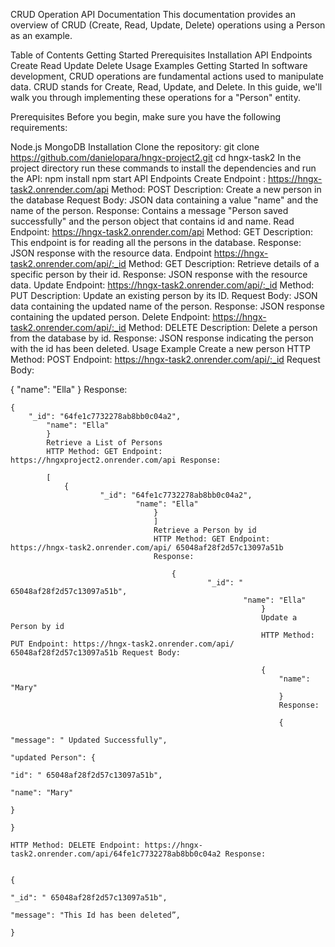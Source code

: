 CRUD Operation API Documentation
This documentation provides an overview of CRUD (Create, Read, Update, Delete) operations using a Person as an example.

Table of Contents
Getting Started
Prerequisites
Installation
API Endpoints
Create
Read
Update
Delete
Usage Examples
Getting  Started
In software development, CRUD operations are fundamental actions used to manipulate data. CRUD stands for Create, Read, Update, and Delete. In this guide, we'll walk you through implementing these operations for a "Person" entity.

Prerequisites
Before you begin, make sure you have the following requirements:

Node.js
MongoDB
Installation
Clone the repository:
git clone https://github.com/danielopara/hngx-project2.git
cd hngx-task2
In the project directory run these commands to install the dependencies and run the API:
npm install
npm start
API Endpoints
Create
Endpoint : https://hngx-task2.onrender.com/api
Method: POST
Description: Create a new person in the database
Request Body: JSON data containing a value "name" and the name of the person.
Response: Contains a message "Person saved successfully" and the person object that contains id and name.
Read
Endpoint: https://hngx-task2.onrender.com/api
Method: GET
Description: This endpoint is for reading all the persons in the database.
Response: JSON response with the resource data.
Endpoint https://hngx-task2.onrender.com/api/:_id
Method: GET
Description: Retrieve details of a specific person by their id.
Response: JSON response with the resource data.
Update
Endpoint: https://hngx-task2.onrender.com/api/:_id
Method: PUT
Description: Update an existing person by its ID.
Request Body: JSON data containing the updated name of the person.
Response: JSON response containing the updated person.
Delete
Endpoint: https://hngx-task2.onrender.com/api/:_id
Method: DELETE
Description: Delete a person from the database by id.
Response: JSON response indicating the person with the id has been deleted.
Usage Example
Create a new person
HTTP Method: POST Endpoint: https://hngx-task2.onrender.com/api/:_id
Request Body:

{
    "name": "Ella"
    }
    Response:

    {
        "_id": "64fe1c7732278ab8bb0c04a2",
            "name": "Ella"
            }
            Retrieve a List of Persons
            HTTP Method: GET Endpoint: https://hngxproject2.onrender.com/api Response:

            [
                {
                        "_id": "64fe1c7732278ab8bb0c04a2",
                                "name": "Ella"
                                    }
                                    ]
                                    Retrieve a Person by id
                                    HTTP Method: GET Endpoint: https://hngx-task2.onrender.com/api/ 65048af28f2d57c13097a51b
                                    Response:

                                        {
                                                "_id": " 65048af28f2d57c13097a51b",
                                                        "name": "Ella"
                                                            }
                                                            Update a Person by id
                                                            HTTP Method: PUT Endpoint: https://hngx-task2.onrender.com/api/ 65048af28f2d57c13097a51b Request Body:

                                                            {
                                                                "name": "Mary"
                                                                }
                                                                Response:

                                                                {
                                                                  "message": " Updated Successfully",
                                                                    "updated Person": {
                                                                        "id": " 65048af28f2d57c13097a51b",
                                                                            "name": "Mary"
                                                                              }
                                                                              }
                                                                              HTTP Method: DELETE Endpoint: https://hngx-task2.onrender.com/api/64fe1c7732278ab8bb0c04a2 Response:

                                                                                {
                                                                                              "_id": " 65048af28f2d57c13097a51b",
                                                                                                            "message": "This Id has been deleted”,
                                                                                                                }


